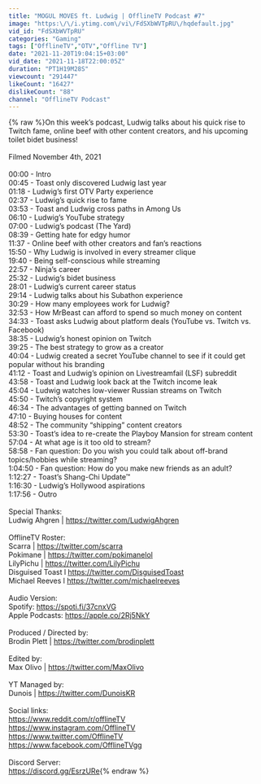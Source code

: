 ```yaml
---
title: "MOGUL MOVES ft. Ludwig | OfflineTV Podcast #7"
image: "https:\/\/i.ytimg.com\/vi\/FdSXbWVTpRU\/hqdefault.jpg"
vid_id: "FdSXbWVTpRU"
categories: "Gaming"
tags: ["OfflineTV","OTV","Offline TV"]
date: "2021-11-20T19:04:15+03:00"
vid_date: "2021-11-18T22:00:05Z"
duration: "PT1H19M28S"
viewcount: "291447"
likeCount: "16427"
dislikeCount: "88"
channel: "OfflineTV Podcast"
---
```

{% raw %}On this week’s podcast, Ludwig talks about his quick rise to Twitch fame, online beef with other content creators, and his upcoming toilet bidet business!<br /><br />Filmed November 4th, 2021<br /><br />00:00 - Intro<br />00:45 - Toast only discovered Ludwig last year<br />01:18 - Ludwig’s first OTV Party experience<br />02:37 - Ludwig’s quick rise to fame<br />03:53 - Toast and Ludwig cross paths in Among Us<br />06:10 - Ludwig’s YouTube strategy<br />07:00 - Ludwig’s podcast (The Yard)<br />08:39 - Getting hate for edgy humor<br />11:37 - Online beef with other creators and fan’s reactions<br />15:50 - Why Ludwig is involved in every streamer clique<br />19:40 - Being self-conscious while streaming<br />22:57 - Ninja’s career<br />25:32 - Ludwig’s bidet business<br />28:01 - Ludwig’s current career status<br />29:14 - Ludwig talks about his Subathon experience<br />30:29 - How many employees work for Ludwig?<br />32:53 - How MrBeast can afford to spend so much money on content<br />34:33 - Toast asks Ludwig about platform deals (YouTube vs. Twitch vs. Facebook)<br />38:35 - Ludwig’s honest opinion on Twitch<br />39:25 - The best strategy to grow as a creator<br />40:04 - Ludwig created a secret YouTube channel to see if it could get popular without his branding<br />41:12 - Toast and Ludwig’s opinion on Livestreamfail (LSF) subreddit<br />43:58 - Toast and Ludwig look back at the Twitch income leak<br />45:04 - Ludwig watches low-viewer Russian streams on Twitch<br />45:50 - Twitch’s copyright system<br />46:34 - The advantages of getting banned on Twitch<br />47:10 - Buying houses for content<br />48:52 - The community “shipping” content creators <br />53:30 - Toast’s idea to re-create the Playboy Mansion for stream content<br />57:04 - At what age is it too old to stream?<br />58:58 - Fan question: Do you wish you could talk about off-brand topics/hobbies while streaming?<br />1:04:50 - Fan question: How do you make new friends as an adult?<br />1:12:27 - Toast’s Shang-Chi Update™<br />1:16:30 - Ludwig’s Hollywood aspirations<br />1:17:56 - Outro<br /><br />Special Thanks:<br />Ludwig Ahgren | <a rel="nofollow" target="blank" href="https://twitter.com/LudwigAhgren">https://twitter.com/LudwigAhgren</a><br /><br />OfflineTV Roster:<br />Scarra | <a rel="nofollow" target="blank" href="https://twitter.com/scarra">https://twitter.com/scarra</a><br />Pokimane | <a rel="nofollow" target="blank" href="https://twitter.com/pokimanelol">https://twitter.com/pokimanelol</a><br />LilyPichu | <a rel="nofollow" target="blank" href="https://twitter.com/LilyPichu">https://twitter.com/LilyPichu</a><br />Disguised Toast l <a rel="nofollow" target="blank" href="https://twitter.com/DisguisedToast">https://twitter.com/DisguisedToast</a><br />Michael Reeves l <a rel="nofollow" target="blank" href="https://twitter.com/michaelreeves">https://twitter.com/michaelreeves</a><br /><br />Audio Version:<br />Spotify: <a rel="nofollow" target="blank" href="https://spoti.fi/37cnxVG">https://spoti.fi/37cnxVG</a><br />Apple Podcasts: <a rel="nofollow" target="blank" href="https://apple.co/2Rj5NkY">https://apple.co/2Rj5NkY</a><br /><br />Produced / Directed by:<br />Brodin Plett | <a rel="nofollow" target="blank" href="https://twitter.com/brodinplett">https://twitter.com/brodinplett</a><br /><br />Edited by:<br />Max Olivo | <a rel="nofollow" target="blank" href="https://twitter.com/MaxOlivo">https://twitter.com/MaxOlivo</a><br /><br />YT Managed by:<br />Dunois | <a rel="nofollow" target="blank" href="https://twitter.com/DunoisKR">https://twitter.com/DunoisKR</a><br /><br />Social links:<br /><a rel="nofollow" target="blank" href="https://www.reddit.com/r/offlineTV">https://www.reddit.com/r/offlineTV</a><br /><a rel="nofollow" target="blank" href="https://www.instagram.com/OfflineTV">https://www.instagram.com/OfflineTV</a><br /><a rel="nofollow" target="blank" href="https://www.twitter.com/OfflineTV">https://www.twitter.com/OfflineTV</a><br /><a rel="nofollow" target="blank" href="https://www.facebook.com/OfflineTVgg">https://www.facebook.com/OfflineTVgg</a><br /><br />Discord Server:<br /><a rel="nofollow" target="blank" href="https://discord.gg/EsrzURe">https://discord.gg/EsrzURe</a>{% endraw %}

